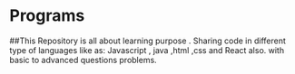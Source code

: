 # Programs
##This Repository is all about learning purpose . Sharing code in different type of languages like as: Javascript , java ,html ,css and React also.
with basic to advanced questions problems.

